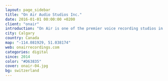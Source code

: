 ```yaml
---
layout: page_sidebar
title: "On Air Audio Studios Inc."
date: 2016-01-01 00:00:00 +0200
client: "onair"
introduction: "On Air is one of the premier voice recording studios in North America."
city: Calgary
country: Canada
map: "-114.081929, 51.038174"
web: onairrecordings.com
categories: digital
since: 2014
color: "#D63835"
cover: onair-04.jpg
bg: switzerland
---
```

